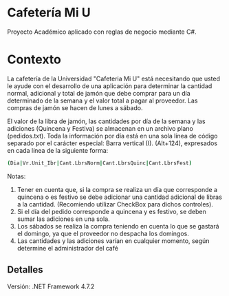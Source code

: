 # Cafetería Mi U

Proyecto Académico aplicado con reglas de negocio mediante C#.

# Contexto
La cafetería de la Universidad "Cafeteria Mi U" está necesitando que usted le ayude con el desarrollo de una aplicación para determinar la cantidad normal, adicional y total de jamón que debe comprar para un día determinado de la semana y el valor total a pagar al proveedor. Las compras de jamón se hacen de lunes a sábado.

El valor de la libra de jamón, las cantidades por día de la semana y las adiciones (Quincena y Festiva) se
almacenan en un archivo plano (pedidos.txt). Toda la información por día está en una sola línea de código
separado por el carácter especial: Barra vertical (I). (Alt+124), expresados en cada línea de la siguiente forma:

```bash
(Dia|Vr.Unit_Ibr|Cant.LbrsNorm|Cant.LbrsQuinc|Cant.LbrsFest)
```
Notas:

1. Tener en cuenta que, si la compra se realiza un día que corresponde a quincena o es festivo se debe adicionar una cantidad adicional de libras a la cantidad. (Recomiendo utilizar CheckBox para dichos controles).
2. Si el día del pedido corresponde a quincena y es festivo, se deben sumar las adiciones en una sola.
3. Los sábados se realiza la compra teniendo en cuenta lo que se gastará el domingo, ya que el proveedor no
despacha los domingos.
4. Las cantidades y las adiciones varían en cualquier momento, según determine el administrador del café


## Detalles

Versión: .NET Framework 4.7.2